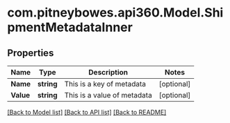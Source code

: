 # com.pitneybowes.api360.Model.ShipmentMetadataInner

## Properties

Name | Type | Description | Notes
------------ | ------------- | ------------- | -------------
**Name** | **string** | This is a key of metadata | [optional] 
**Value** | **string** | This is a value of metadata | [optional] 

[[Back to Model list]](../README.md#documentation-for-models) [[Back to API list]](../README.md#documentation-for-api-endpoints) [[Back to README]](../README.md)

